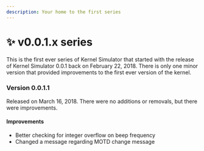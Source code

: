 ```yaml
---
description: Your home to the first series
---
```


# ✨ v0.0.1.x series

This is the first ever series of Kernel Simulator that started with the release of Kernel Simulator 0.0.1 back on February 22, 2018. There is only one minor version that provided improvements to the first ever version of the kernel.

### Version 0.0.1.1

Released on March 16, 2018. There were no additions or removals, but there were improvements.

#### Improvements

* Better checking for integer overflow on beep frequency
* Changed a message regarding MOTD change message
